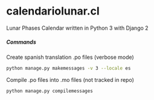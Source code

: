 # calendariolunar.cl
Lunar Phases Calendar written in Python 3 with Django 2

##### Commands
Create spanish translation .po files (verbose mode)
``` bash
python manage.py makemessages -v 3 --locale es
```

Compile .po files into .mo files (not tracked in repo)
``` bash
python manage.py compilemessages
```
